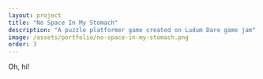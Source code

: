 ```yaml
---
layout: project
title: "No Space In My Stomach"
description: "A puzzle platformer game created on Ludum Dare game jam"
image: /assets/portfolio/no-space-in-my-stomach.png
order: 3
---
```


Oh, hi!

